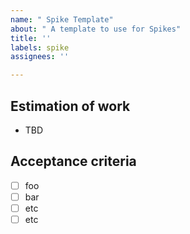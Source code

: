 ```yaml
---
name: " Spike Template"
about: " A template to use for Spikes"
title: ''
labels: spike
assignees: ''

---
```


## Estimation of work
- TBD

## Acceptance criteria
- [ ] foo
- [ ] bar
- [ ] etc
- [ ] etc
